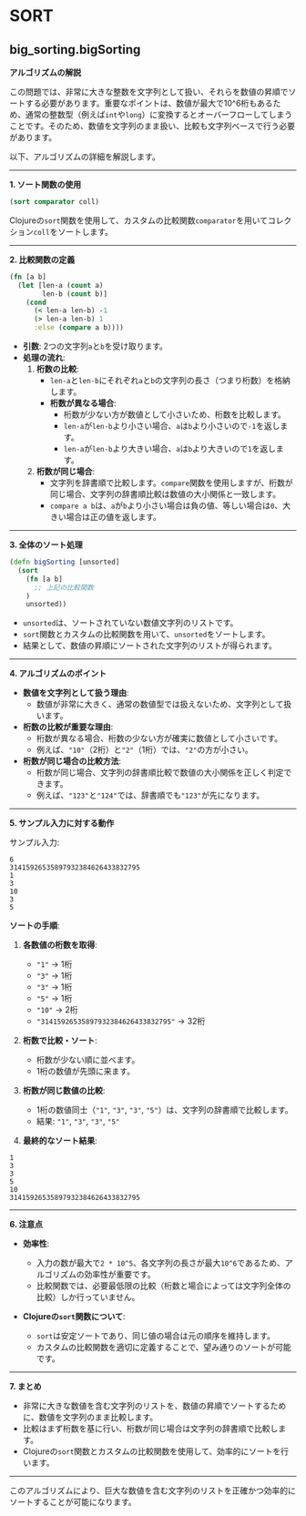 # SORT

## big_sorting.bigSorting

**アルゴリズムの解説**

この問題では、非常に大きな整数を文字列として扱い、それらを数値の昇順でソートする必要があります。重要なポイントは、数値が最大で10^6桁もあるため、通常の整数型（例えば`int`や`long`）に変換するとオーバーフローしてしまうことです。そのため、数値を文字列のまま扱い、比較も文字列ベースで行う必要があります。

以下、アルゴリズムの詳細を解説します。

---

**1. ソート関数の使用**

```clojure
(sort comparator coll)
```

Clojureの`sort`関数を使用して、カスタムの比較関数`comparator`を用いてコレクション`coll`をソートします。

---

**2. 比較関数の定義**

```clojure
(fn [a b]
  (let [len-a (count a)
        len-b (count b)]
    (cond
      (< len-a len-b) -1
      (> len-a len-b) 1
      :else (compare a b))))
```

- **引数**: 2つの文字列`a`と`b`を受け取ります。
- **処理の流れ**:
  1. **桁数の比較**:
     - `len-a`と`len-b`にそれぞれ`a`と`b`の文字列の長さ（つまり桁数）を格納します。
     - **桁数が異なる場合**:
       - 桁数が少ない方が数値として小さいため、桁数を比較します。
       - `len-a`が`len-b`より小さい場合、`a`は`b`より小さいので`-1`を返します。
       - `len-a`が`len-b`より大きい場合、`a`は`b`より大きいので`1`を返します。
  2. **桁数が同じ場合**:
     - 文字列を辞書順で比較します。`compare`関数を使用しますが、桁数が同じ場合、文字列の辞書順比較は数値の大小関係と一致します。
     - `compare a b`は、`a`が`b`より小さい場合は負の値、等しい場合は`0`、大きい場合は正の値を返します。

---

**3. 全体のソート処理**

```clojure
(defn bigSorting [unsorted]
  (sort
    (fn [a b]
      ;; 上記の比較関数
    )
    unsorted))
```

- `unsorted`は、ソートされていない数値文字列のリストです。
- `sort`関数とカスタムの比較関数を用いて、`unsorted`をソートします。
- 結果として、数値の昇順にソートされた文字列のリストが得られます。

---

**4. アルゴリズムのポイント**

- **数値を文字列として扱う理由**:
  - 数値が非常に大きく、通常の数値型では扱えないため、文字列として扱います。
- **桁数の比較が重要な理由**:
  - 桁数が異なる場合、桁数の少ない方が確実に数値として小さいです。
  - 例えば、`"10"`（2桁）と`"2"`（1桁）では、`"2"`の方が小さい。
- **桁数が同じ場合の比較方法**:
  - 桁数が同じ場合、文字列の辞書順比較で数値の大小関係を正しく判定できます。
  - 例えば、`"123"`と`"124"`では、辞書順でも`"123"`が先になります。

---

**5. サンプル入力に対する動作**

サンプル入力:

```
6
31415926535897932384626433832795
1
3
10
3
5
```

**ソートの手順**:

1. **各数値の桁数を取得**:
   - `"1"` → 1桁
   - `"3"` → 1桁
   - `"3"` → 1桁
   - `"5"` → 1桁
   - `"10"` → 2桁
   - `"31415926535897932384626433832795"` → 32桁

2. **桁数で比較・ソート**:
   - 桁数が少ない順に並べます。
   - 1桁の数値が先頭に来ます。

3. **桁数が同じ数値の比較**:
   - 1桁の数値同士（`"1"`, `"3"`, `"3"`, `"5"`）は、文字列の辞書順で比較します。
   - 結果: `"1"`, `"3"`, `"3"`, `"5"`

4. **最終的なソート結果**:

```
1
3
3
5
10
31415926535897932384626433832795
```

---

**6. 注意点**

- **効率性**:
  - 入力の数が最大で`2 * 10^5`、各文字列の長さが最大`10^6`であるため、アルゴリズムの効率性が重要です。
  - 比較関数では、必要最低限の比較（桁数と場合によっては文字列全体の比較）しか行っていません。

- **Clojureの`sort`関数について**:
  - `sort`は安定ソートであり、同じ値の場合は元の順序を維持します。
  - カスタムの比較関数を適切に定義することで、望み通りのソートが可能です。

---

**7. まとめ**

- 非常に大きな数値を含む文字列のリストを、数値の昇順でソートするために、数値を文字列のまま比較します。
- 比較はまず桁数を基に行い、桁数が同じ場合は文字列の辞書順で比較します。
- Clojureの`sort`関数とカスタムの比較関数を使用して、効率的にソートを行います。

---

このアルゴリズムにより、巨大な数値を含む文字列のリストを正確かつ効率的にソートすることが可能になります。